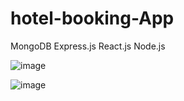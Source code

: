 # hotel-booking-App
MongoDB Express.js React.js Node.js



![image](https://github.com/rishisahu8459/hotel-booking-App/assets/49360938/b2ad6dd3-c9cd-4394-920c-6efb3e0fed8b)


![image](https://github.com/rishisahu8459/hotel-booking-App/assets/49360938/16b68edd-b1ee-4115-8c9e-06fad34129a3)

